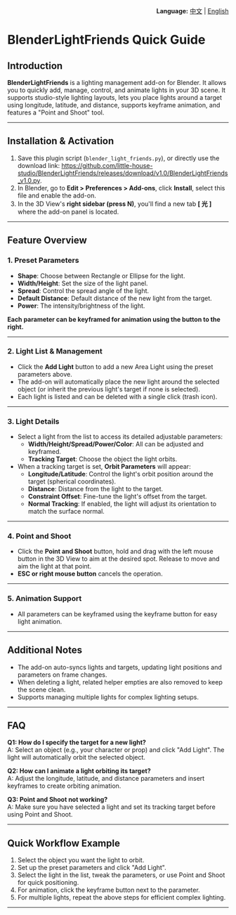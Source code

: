 <p align="right">
    <b>Language:</b> <a href="README.md">中文</a> | <a href="README_EN.md">English</a>
</p>

# BlenderLightFriends Quick Guide

## Introduction

**BlenderLightFriends** is a lighting management add-on for Blender. It allows you to quickly add, manage, control, and animate lights in your 3D scene. It supports studio-style lighting layouts, lets you place lights around a target using longitude, latitude, and distance, supports keyframe animation, and features a "Point and Shoot" tool.

---

## Installation & Activation

1. Save this plugin script (`blender_light_friends.py`), or directly use the download link: https://github.com/little-house-studio/BlenderLightFriends/releases/download/v1.0/BlenderLightFriends_v1.0.py. 
2. In Blender, go to **Edit > Preferences > Add-ons**, click **Install**, select this file and enable the add-on.
3. In the 3D View's **right sidebar (press N)**, you'll find a new tab **[ 光 ]** where the add-on panel is located.

---

## Feature Overview

### 1. Preset Parameters

- **Shape**: Choose between Rectangle or Ellipse for the light.
- **Width/Height**: Set the size of the light panel.
- **Spread**: Control the spread angle of the light.
- **Default Distance**: Default distance of the new light from the target.
- **Power**: The intensity/brightness of the light.

**Each parameter can be keyframed for animation using the button to the right.**

---

### 2. Light List & Management

- Click the **Add Light** button to add a new Area Light using the preset parameters above.
- The add-on will automatically place the new light around the selected object (or inherit the previous light's target if none is selected).
- Each light is listed and can be deleted with a single click (trash icon).

---

### 3. Light Details

- Select a light from the list to access its detailed adjustable parameters:
  - **Width/Height/Spread/Power/Color**: All can be adjusted and keyframed.
  - **Tracking Target**: Choose the object the light orbits.
- When a tracking target is set, **Orbit Parameters** will appear:
  - **Longitude/Latitude**: Control the light's orbit position around the target (spherical coordinates).
  - **Distance**: Distance from the light to the target.
  - **Constraint Offset**: Fine-tune the light's offset from the target.
  - **Normal Tracking**: If enabled, the light will adjust its orientation to match the surface normal.

---

### 4. Point and Shoot

- Click the **Point and Shoot** button, hold and drag with the left mouse button in the 3D View to aim at the desired spot. Release to move and aim the light at that point.
- **ESC or right mouse button** cancels the operation.

---

### 5. Animation Support

- All parameters can be keyframed using the keyframe button for easy light animation.

---

## Additional Notes

- The add-on auto-syncs lights and targets, updating light positions and parameters on frame changes.
- When deleting a light, related helper empties are also removed to keep the scene clean.
- Supports managing multiple lights for complex lighting setups.

---

## FAQ

**Q1: How do I specify the target for a new light?**  
A: Select an object (e.g., your character or prop) and click "Add Light". The light will automatically orbit the selected object.

**Q2: How can I animate a light orbiting its target?**  
A: Adjust the longitude, latitude, and distance parameters and insert keyframes to create orbiting animation.

**Q3: Point and Shoot not working?**  
A: Make sure you have selected a light and set its tracking target before using Point and Shoot.

---

## Quick Workflow Example

1. Select the object you want the light to orbit.
2. Set up the preset parameters and click "Add Light".
3. Select the light in the list, tweak the parameters, or use Point and Shoot for quick positioning.
4. For animation, click the keyframe button next to the parameter.
5. For multiple lights, repeat the above steps for efficient complex lighting.

---
